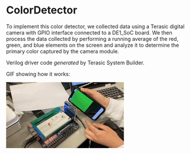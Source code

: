# ColorDetector
To implement this color detector, we collected data using a Terasic digital camera with GPIO interface connected to a DE1_SoC board. We then process the data collected by performing a running average of the red, green, and blue elements on the screen and analyze it to determine the primary color captured by the camera module.

Verilog driver code *generated* by Terasic System Builder.

GIF showing how it works:

<img alt="color detector" src="color_detect.gif"/>
